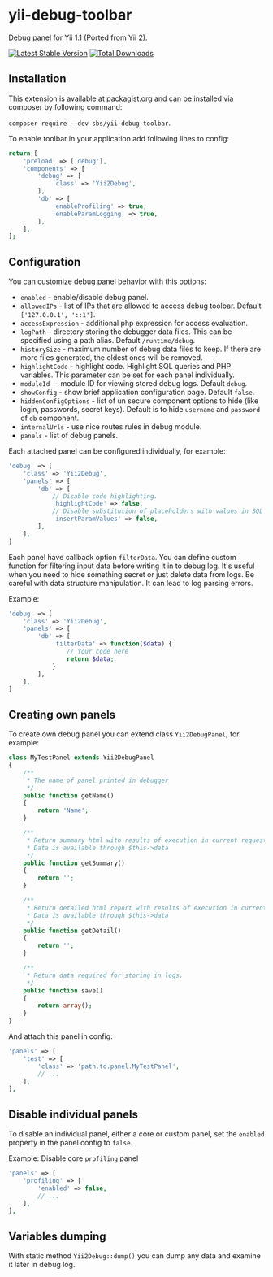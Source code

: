 yii-debug-toolbar
=================

Debug panel for Yii 1.1 (Ported from Yii 2).

[![Latest Stable Version](https://poser.pugx.org/sbs/yii-debug-toolbar/version.svg)](https://packagist.org/packages/sbs/yii-debug-toolbar)
[![Total Downloads](https://poser.pugx.org/sbs/yii-debug-toolbar/downloads.png)](https://packagist.org/packages/sbs/yii-debug-toolbar)

Installation
-------------

This extension is available at packagist.org and can be installed via composer by following command:

`composer require --dev sbs/yii-debug-toolbar`.

To enable toolbar in your application add following lines to config:

```php
return [
    'preload' => ['debug'],
    'components' => [
        'debug' => [
            'class' => 'Yii2Debug',
        ],
        'db' => [
            'enableProfiling' => true,
            'enableParamLogging' => true,
        ],
    ],
];
```

Configuration
---------

You can customize debug panel behavior with this options:

- `enabled` - enable/disable debug panel.
- `allowedIPs` - list of IPs that are allowed to access debug toolbar. Default `['127.0.0.1', '::1']`.
- `accessExpression` - additional php expression for access evaluation.
- `logPath` - directory storing the debugger data files. This can be specified using a path alias. Default `/runtime/debug`.
- `historySize` - maximum number of debug data files to keep. If there are more files generated, the oldest ones will be removed.
- `highlightCode` - highlight code. Highlight SQL queries and PHP variables. This parameter can be set for each panel individually.
- `moduleId ` - module ID for viewing stored debug logs. Default `debug`.
- `showConfig` - show brief application configuration page. Default `false`.
- `hiddenConfigOptions` - list of un secure component options to hide (like login, passwords, secret keys).
  Default is to hide `username` and `password` of `db` component.
- `internalUrls` - use nice routes rules in debug module.
- `panels` - list of debug panels.

Each attached panel can be configured individually, for example:

```php
'debug' => [
    'class' => 'Yii2Debug',
    'panels' => [
        'db' => [
            // Disable code highlighting.
            'highlightCode' => false,
            // Disable substitution of placeholders with values in SQL queries.
            'insertParamValues' => false,
        ],
    ],
]
```

Each panel have callback option `filterData`.
You can define custom function for filtering input data before writing it in to debug log.
It's useful when you need to hide something secret or just delete data from logs.
Be careful with data structure manipulation. It can lead to log parsing errors.

Example:

```php
'debug' => [
    'class' => 'Yii2Debug',
    'panels' => [
        'db' => [
            'filterData' => function($data) {
                // Your code here
                return $data;
            }
        ],
    ],
]
```

Creating own panels
-------------------------------

To create own debug panel you can extend class `Yii2DebugPanel`, for example:

```php
class MyTestPanel extends Yii2DebugPanel
{
    /**
     * The name of panel printed in debugger
     */
    public function getName()
    {
        return 'Name';
    }

    /**
     * Return summary html with results of execution in current request.
     * Data is available through $this->data
     */
    public function getSummary()
    {
        return '';
    }

    /**
     * Return detailed html report with results of execution in current request.
     * Data is available through $this->data
     */
    public function getDetail()
    {
        return '';
    }

    /**
     * Return data required for storing in logs.
     */
    public function save()
    {
        return array();
    }
}
```

And attach this panel in config:

```php
'panels' => [
    'test' => [
        'class' => 'path.to.panel.MyTestPanel',
        // ...
    ],
],
```

Disable individual panels
-------------------------------

To disable an individual panel, either a core or custom panel, set the `enabled` property in the panel config to `false`.

Example: Disable core `profiling` panel

```php
'panels' => [
    'profiling' => [
        'enabled' => false,
        // ...
    ],
],
```

Variables dumping
---------------

With static method `Yii2Debug::dump()` you can dump any data and examine it later in debug log.

